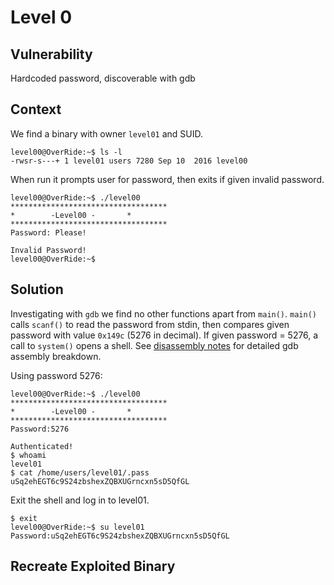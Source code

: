 # Level 0

## Vulnerability

Hardcoded password, discoverable with gdb

## Context

We find a binary with owner ```level01``` and SUID.
```
level00@OverRide:~$ ls -l
-rwsr-s---+ 1 level01 users 7280 Sep 10  2016 level00
```

When run it prompts user for password, then exits if given invalid password.
```
level00@OverRide:~$ ./level00
***********************************
* 	     -Level00 -		  *
***********************************
Password: Please!

Invalid Password!
level00@OverRide:~$
```

## Solution

Investigating with ```gdb``` we find no other functions apart from ```main()```. ```main()``` calls ```scanf()``` to read the password from stdin, then compares given password with value ```0x149c``` (5276 in decimal). If given password = 5276, a call to ```system()``` opens a shell. See [disassembly notes](https://github.com/anyashuka/Override/blob/main/level00/Ressources/disassembly_notes.md) for detailed gdb assembly breakdown.

Using password 5276:
```
level00@OverRide:~$ ./level00
***********************************
* 	     -Level00 -		  *
***********************************
Password:5276

Authenticated!
$ whoami
level01
$ cat /home/users/level01/.pass
uSq2ehEGT6c9S24zbshexZQBXUGrncxn5sD5QfGL
```

Exit the shell and log in to level01.
```
$ exit
level00@OverRide:~$ su level01
Password:uSq2ehEGT6c9S24zbshexZQBXUGrncxn5sD5QfGL
```

## Recreate Exploited Binary


